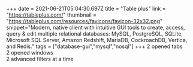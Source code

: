 +++
date = 2021-06-21T05:04:30.697Z
title = "Table plus"
link = "https://tableplus.com/"
thumbnail = "https://tableplus.com/resources/favicons/favicon-32x32.png"
snippet="Modern, native client with intuitive GUI tools to create, access, query & edit multiple relational databases: MySQL, PostgreSQL, SQLite, Microsoft SQL Server, Amazon Redshift, MariaDB, CockroachDB, Vertica, and Redis."
tags = ["database-gui","mysql","nosql"]
+++
2 opened tabs  
2 opened windows  
2 advanced filters at a time